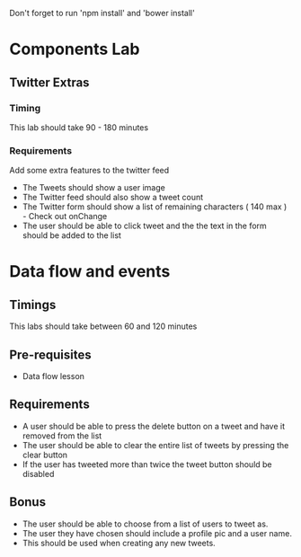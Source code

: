 Don't forget to run
'npm install'
and
'bower install'

# Components Lab

## Twitter Extras

### Timing

This lab should take 90 - 180 minutes

### Requirements

Add some extra features to the twitter feed

* The Tweets should show a user image
* The Twitter feed should also show a tweet count
* The Twitter form should show a list of remaining characters ( 140 max ) - Check out onChange
* The user should be able to click tweet and the the text in the form should be added to the list

# Data flow and events

## Timings

This labs should take between 60 and 120 minutes

## Pre-requisites

* Data flow lesson

## Requirements

* A user should be able to press the delete button on a tweet and have it removed from the list
* The user should be able to clear the entire list of tweets by pressing the clear button
* If the user has tweeted more than twice the tweet button should be disabled

## Bonus

* The user should be able to choose from a list of users to tweet as.
* The user they have chosen should include a profile pic and a user name.
* This should be used when creating any new tweets.
